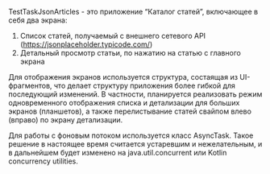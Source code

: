 TestTaskJsonArticles - это приложение “Каталог статей”, включающее в себя два экрана:
  1. Список статей, получаемый с внешнего сетевого API (https://jsonplaceholder.typicode.com/)
  2. Детальный просмотр статьи, по нажатию на статью с главного экрана
  
Для отображения экранов используется структура, состаящая из UI-фрагментов, что делает структуру приложения более гибкой для последующий изменений. В частности, планируется реализовать режим одновременного отображения списка и детализации для больших экранов (планшетов), а также перелистывание статей свайпом влево (вправо) по экрану детализации.

Для работы с фоновым потоком используется класс AsyncTask. Такое решение в настоящее время считается устаревшим и нежелательным, и в дальнейшем будет изменено на java.util.concurrent или Kotlin concurrency utilities.
